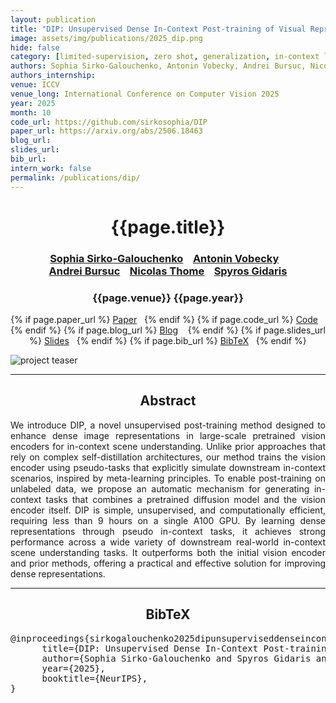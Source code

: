 ```yaml
---
layout: publication
title: "DIP: Unsupervised Dense In-Context Post-training of Visual Representations"
image: assets/img/publications/2025_dip.png
hide: false
category: [limited-supervision, zero shot, generalization, in-context learning, segmentation, meta-learning, scene understanding, self-supervision, post-training]
authors: Sophia Sirko-Galouchenko, Antonin Vobecky, Andrei Bursuc, Nicolas Thome, Spyros Gidaris
authors_internship: 
venue: ICCV 
venue_long: International Conference on Computer Vision 2025
year: 2025
month: 10
code_url: https://github.com/sirkosophia/DIP
paper_url: https://arxiv.org/abs/2506.18463
blog_url:
slides_url:
bib_url:
intern_work: false
permalink: /publications/dip/
---
```


<h1 align="center"> {{page.title}} </h1>
<!-- Simple call of authors -->
<!-- <h3 align="center"> {{page.authors}} </h3> -->
<!-- Alternatively you can add links to author pages -->
<h3 align="center"> <a href="https://scholar.google.com/citations?user=3ac3PQMAAAAJ&hl=fr">Sophia Sirko-Galouchenko</a> &nbsp;&nbsp;   <a href="https://vobecant.github.io/">Antonin Vobecky</a>  &nbsp;&nbsp; <br>  <a href="https://abursuc.github.io/">Andrei Bursuc</a>  &nbsp;&nbsp; <a href="https://scholar.google.com/citations?user=3ac3PQMAAAAJ&hl=fr">Nicolas Thome</a> &nbsp;&nbsp;  <a href="https://scholar.google.fr/citations?user=7atfg7EAAAAJ&hl=en">Spyros Gidaris</a>  </h3>



<h3 align="center"> {{page.venue}} {{page.year}} </h3>

<div align="center">
  <p>
    {% if page.paper_url %}
    <a href="{{ page.paper_url }}"><i class="far fa-file-pdf"></i> Paper</a>&nbsp;&nbsp;
    {% endif %}
    {% if page.code_url %}
    <a href="{{ page.code_url }}"><i class="fab fa-github"></i> Code</a> &nbsp;&nbsp;
    {% endif %}
    {% if page.blog_url %}
    <a href="{{ page.blog_url }}"><i class="fab fa-blogger"></i> Blog</a> &nbsp;&nbsp;
    {% endif %}
    {% if page.slides_url %}
    <a href="{{ page.slides_url }}"><i class="far fa-file-pdf"></i> Slides</a>&nbsp;&nbsp;
    {% endif %}
    {% if page.bib_url %}
    <a href="{{ page.bib_url}}"><i class="far fa-file-alt"></i> BibTeX</a>&nbsp;&nbsp;
    {% endif %}
  </p>
</div>

<div class="publication-teaser">
    <img src="../../{{ page.image }}" alt="project teaser"/>
</div>


<hr>

<h2  align="center"> Abstract</h2>

<p align="justify">We introduce DIP, a novel unsupervised post-training method designed to enhance dense image representations in large-scale pretrained vision encoders for in-context scene understanding. Unlike prior approaches that rely on complex self-distillation architectures, our method trains the vision encoder using pseudo-tasks that explicitly simulate downstream in-context scenarios, inspired by meta-learning principles. To enable post-training on unlabeled data, we propose an automatic mechanism for generating in-context tasks that combines a pretrained diffusion model and the vision encoder itself. DIP is simple, unsupervised, and computationally efficient, requiring less than 9 hours on a single A100 GPU. By learning dense representations through pseudo in-context tasks, it achieves strong performance across a wide variety of downstream real-world in-context scene understanding tasks. It outperforms both the initial vision encoder and prior methods, offering a practical and effective solution for improving dense representations.  </p>


<hr>


<h2  align="center">BibTeX</h2>
<left>
  <pre class="bibtex-box">
@inproceedings{sirkogalouchenko2025dipunsuperviseddenseincontext,
      title={DIP: Unsupervised Dense In-Context Post-training of Visual Representations}, 
      author={Sophia Sirko-Galouchenko and Spyros Gidaris and Antonin Vobecky and Andrei Bursuc and Nicolas Thome},
      year={2025},
      booktitle={NeurIPS},
}
</pre>
</left>

<br>
